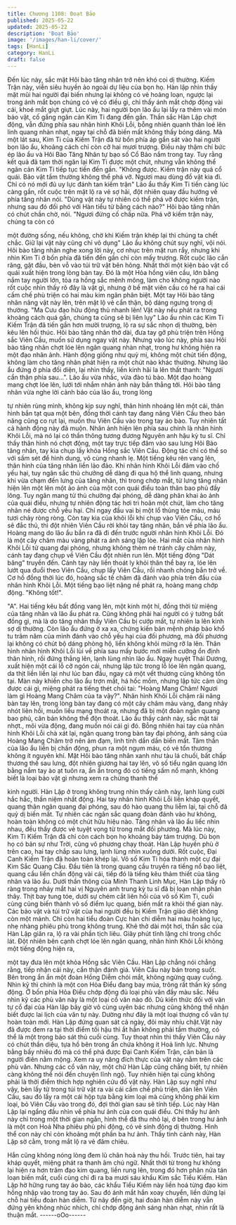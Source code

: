 ```yaml
---
title: Chương 1108: Đoạt Bảo
published: 2025-05-22
updated: 2025-05-22
description: 'Đoạt Bảo'
image: '/images/han-li/cover/'
tags: [HanLi]
category: HanLi
draft: false
---
```


Đến lúc này, sắc mặt Hôi bào tăng nhân trở nên khó coi dị
thường. Kiếm Trận này, viễn siêu huyền ảo ngoài dự liệu của bọn
họ.
Hàn lập nhìn thấy mặt mũi hai người đại biến nhưng lại không có
vẻ hoảng loạn, ngược lại trong ánh mắt bọn chúng có vẻ có điều
gì, chỉ thấy ánh mắt chớp động vài cái, khoé mắt giựt giựt.
Lúc này, hai người bọn lão ẩu lại lấy ra thêm vài món bảo vật, cố
gắng ngăn cản Kim Ti đang đến gần.
Thần sắc Hàn Lập chợt động, vẫn đứng phía sau nhân hình Khôi
Lỗi, bỗng nhiên quanh thân loé lên linh quang nhàn nhạt, ngay tại
chỗ đã biến mất không thấy bóng dáng.
Mà một lát sau, Kim Ti của Kiếm Trận đã từ bốn phía áp gần sát
vào hai người bọn lão ẩu, khoảng cách chỉ còn cỡ hai mươi
trượng. Điều này thậm chí bức ép lão ẩu và Hôi Bào Tăng Nhân
tự bạo số Cổ Bảo nắm trong tay. Tuy rằng kết quả đã tạm thời
ngăn lại Kim Ti được một chút, nhưng vẫn không thể ngăn cản
Kim Ti tiếp tục tiến đến gần.
"Không được. Kiếm trận này quá cổ quái. Bảo vật tầm thường
không thể phá vỡ. Ngươi mau dùng đồ vật kia đi. Chỉ có nó mới
đủ uy lực đánh tan kiếm trận" Lão ẩu thấy Kim Ti tiến càng lúc
càng gần, rốt cuộc trên mặt lộ ra vẻ sợ hãi, đột nhiên quay đầu
hướng về phía tăng nhân nói.
"Dùng vật này tự nhiên có thể phá vỡ được kiếm trận, nhưng sau
đó đối phó với Hàn tiểu tử bằng cách nào?" Hôi bào tăng nhân có
chút chần chờ, nói.
"Ngươi đừng cố chấp nữa. Phá vỡ kiếm trận này, chúng ta còn có

một đường sống, nếu không, chờ khi Kiếm trận khép lại thì chúng
ta chết chắc. Giữ lại vật này cũng chỉ vô dụng" Lão ẩu không chút
suy nghĩ, vội nói.
Hôi bào tăng nhân nghe xong lời này, cơ nhục trên mặt run rẩy,
nhưng khi nhìn Kim Ti ở bốn phía đã tiến đến gần chỉ còn mấy
trượng. Rốt cuộc lão cắn răng, gật đầu, bèn vỗ vào túi trữ vật bên
hông. Nhất thời một kiện bảo vật cổ quái xuất hiện trong lòng bàn
tay.
Đó là một Hỏa hồng viên cầu, lớn bằng nắm tay người lớn, tỏa ra
hồng sắc mênh mông, làm cho không người nào rốt cuộc nhìn
thấy rõ đây là vật gì, nhưng ở bề mặt viên cầu có hé ra hai cái
cấm chế phù triện có hai màu kim ngân phân biệt.
Một tay Hôi bào tăng nhân nâng vật này lên, trên mặt lộ vẻ cẩn
thận, bộ dáng ngưng trọng dị thường.
"Ma Cưu đạo hữu động thủ nhanh lên! Vật này nếu phát ra trong
khoảng cách quá gần, chúng ta cũng sẽ bị liên lụy" Lão ẩu nhìn
các Kim Ti Kiếm Trận đã tiến gần hơn mười trượng, lộ ra sự sắc
nhọn dị thường, bèn kêu lên hối thúc.
Hôi bào tăng nhân thở dài, đưa tay gỡ phù triện trên Hồng sắc
Viên Cầu, muốn sử dụng ngay vật này.
Nhưng vào lúc này, phía sau Hôi bào tăng nhân chợt lóe lên ngân
quang nhàn nhạt, trong hư không hiện ra một đạo nhân ảnh.
Hành động giống như quỷ mị, không một chút tiến động, không
làm cho tăng nhân phát hiện ra một chút nào khác thường.
Nhưng lão ẩu đứng ở phía đối diện, lại nhìn thấy, liền kinh hãi la
lên thất thanh:
"Ngươi cẩn thận phía sau…".
Lão ẩu vừa nhắc, vừa đảo tú bào. Một đạo hoàng mang chợt lóe
lên, lưới tới nhắm nhân ảnh này bắn thẳng tới.
Hôi bào tăng nhân vừa nghe lời cảnh báo của lão ẩu, trong lòng

tự nhiên rùng mình, không kịp suy nghĩ, thân hình nhoáng lên một
cái, thân hình bắn tạt qua một bên, đồng thời cánh tay đang nâng
Viên Cầu theo bản năng cũng co rụt lại, muốn thu Viên Cầu vào
trong tay áo bào.
Tuy nhiên tất cả hành động này đã muộn.
Nhân ảnh hiện lên phía sau chính là nhân hình Khôi Lỗi, mà nó lại
có thần thông tương đương Nguyên anh hậu kỳ tu sĩ. Chỉ thấy
thân hình nó chợt động, một tay trực tiếp đâm vào sau lưng Hôi
Bào tăng nhân, tay kia chụp lấy khỏa Hồng sắc Viên Cầu. Động
tác chỉ có thể so với sấm sét để hình dung, vô cùng nhanh lẹ.
Một tiếng kêu rên vang lên, thân hình của tăng nhân liền lảo đảo.
Khi nhân hình Khôi Lỗi đâm vào chố yếu hại, tuy ngân sắc thủ
chưởng dễ dàng đi qua hộ thể linh quang, nhưng khi vừa chạm
đến lưng của tăng nhân, thì trong chớp mắt, từ lưng tăng nhân
hiện lên một lên một ảo ảnh của một con quái điểu toàn thân bao
phủ đầy lông. Tuy ngân mang từ thủ chưởng đại phóng, dễ dàng
phân khai ảo ảnh của quái điểu, nhưng tự nhiên động tác hơi trì
hoãn một chút, làm cho tăng nhân né được chỗ yếu hại. Chỉ ngay
đầu vai bị một lổ thủng tóe máu, máu tươi chảy ròng ròng. Còn
tay kia của khôi lỗi khi chụp vào Viên Cầu, cơ hồ sẽ đắc thủ, thì
đột nhiên Viên Cầu rời khỏi tay tăng nhân, bắn về phía lão ẩu.
Hoàng mang do lão ẩu bắn ra đã đi đến trước người nhân hình
Khôi Lỗi. Đó là một cây châm màu vàng phát ra ánh sáng lập lòe.
Hai mắt của nhân hình Khôi Lỗi tử quang đại phóng, nhưng không
thèm né tránh cây châm này, cánh tay đang chụp về Viên Cầu đột
nhiên run lên. Một tiếng động "Dát băng" truyền đến.
Cánh tay này liền thoát ly khỏi thân thể bay ra, lóe lên lướt qua
đuổi theo Viên Cầu, chụp lấy Viên Cầu, rồi nhanh chóng bắn trở
về. Cơ hồ đồng thời lúc đó, hoàng sắc tế châm đã đánh vào phía
trên đầu của nhân hình Khôi Lỗi. Một tiếng bạo liệt nặng nề phát
ra, hoàng mang chớp động.
"Không tốt!".

"A".
Hai tiếng kêu bất đồng vang lên, một kinh một hỉ, đồng thời từ
miệng của tăng nhân và lão ẩu phát ra.
Cũng không phải hai người có ý tưởng bất đồng gì, mà là do tăng
nhân thấy Viên Cầu bị cướp mất, tự nhiên la lên kinh sợ dị
thường. Còn lão ẩu đứng ở xa xa, chứng kiến bản mệnh pháp
bảo khổ tu trăm năm của mình đánh vào chỗ yếu hại của đối
phương, mà đối phương lại không có chút bộ dáng phòng hộ, liền
không khỏi mừng rỡ la lên.
Thân hình nhân hình Khôi Lỗi lùi về phía sau mấy bước mới miễn
cưỡng ổn định thân hình, rồi đứng thẳng lên, lạnh lùng nhìn lão
ẩu. Ngay huyệt Thái Dương, xuất hiện một cái lỗ cỡ ngón cái,
nhưng lập tức trong lỗ lóe lên ngân quang, da thịt liền liền lại như
lúc ban đầu, ngay cả một vết thương cũng không tồn tại.
Màn này khiến cho lão ẩu trợn mắt, há hốc mồm, nhưng lập tức
cảm ứng được cái gì, miệng phát ra tiếng thét chói tai:
"Hoàng Mang Châm! Ngươi làm gì Hoàng Mang Châm của ta
vậy?".
Nhân hình Khôi Lỗi chậm rãi nâng bàn tay lên, trong lòng bàn tay
đang có một cây châm màu vàng, đang nhảy nhót liên hồi, muốn
liều mạng thoát ra, nhưng đã bị một đoàn ngân quang bao phủ,
căn bản không thể độn thoát.
Lão ẩu thấy cảnh này, sắc mặt tái nhợt., môi vừa động, đang
muốn nói cái gì đó. Bỗng nhiên hai tay của nhân hình Khôi Lỗi
chà xát lại, ngân quang trong bàn tay đại phóng, ánh sáng của
Hoàng Mang Châm trở nên ảm đạm, linh tính dần dần biến mất.
Tâm thần của lão ẩu liền bị chấn động, phun ra một ngụm máu,
có vẻ tổn thương không ít nguyên khí.
Mặt Hôi bào tăng nhân xanh như tàu lá chuối, bất chấp thương
thế sau lưng, đột nhiên giương hai tay lên, vô số tiểu ngân quang
lớn bằng nắm tay ào ạt tuôn ra, ẩn ẩn trong đó có tiếng sấm nổ
mạnh, không biết là loại bảo vật gì nhưng xem ra chừng thanh thế

kinh người.
Hàn Lập ở trong không trung nhìn thấy cảnh này, lạnh lùng cười
hắc hắc, thần niệm nhất động. Hai tay nhân hình Khôi Lỗi liền
kháp quyết, quang thân ngân quang đại phóng, sau đó hào quang
thu liễm lại, tại chỗ đã quỷ dị biến mất.
Tự nhiên các ngân sắc quang đoàn đánh vào hư không, hoàn
toàn không có một chút hữu hiệu nào. Tăng nhân và lão ẩu liếc
nhìn nhau, đều thấy được vẻ tuyệt vọng từ trong mắt đối phương.
Mà lúc này, Kim Ti Kiếm Trận đã chỉ còn cách bọn họ khoảng bảy
tám trượng. Dù bọn họ có bản sự như Trời, cũng vô phương chạy
thoát.
Hàn Lập huyền phù ở trên cao, hai tay chắp sau lưng, lạnh lùng
nhìn xuống dưới.
Rốt cuộc, Đại Canh Kiếm Trận đã hoàn toàn khép lại. Vô số Kim
Ti hóa thành một cự đại Kim Sắc Quang Cầu. Đầu tiên là trong
quang cầu truyền ra tiếng nổ bạo liệt, quang cầu liền chấn động
vài cái, tiếp đó là tiếng kêu thảm thiết của tăng nhân và lão ẩu.
Dưới thần thông của Minh Thanh Linh Mục, Hàn Lập thấy rõ ràng
trong nháy mắt hai vị Nguyên anh trung kỳ tu sĩ đã bị loạn nhận
phân thây.
Thịt bay tung tóe, dưới sự chém cắt liên hồi của vô số Kim Ti, cuối
cùng cũng biến thành vô số điểm lục quang, biến mất ra khỏi thế
gian này.
Các bảo vật và túi trữ vật của hai người đều bị Kiếm Trận giảo
diệt không còn một mảnh. Chỉ còn hai tiểu đoàn Cực hàn chi diễm
hai màu hoàng lục, nhẹ nhàng phiêu phù trong không trung.
Khẽ thở dài một hơi, thần sắc của Hàn Lập giãn ra, lộ ra vài phần
tịch liêu.
Giây phút tĩnh lặng chỉ trong chốc lát. Đột nhiên bên cạnh chợt lóe
lên ngân quang, nhân hình Khôi Lỗi không một tiếng động hiện ra,

một tay đưa lên một khỏa Hồng sắc Viên Cầu.
Hàn Lập chẳng nói chẳng rằng, tiếp nhận cái này, cẩn thận đánh
giá.
Viên Cầu này bán trong suốt. Bên trong ẩn ẩn một đoàn Hồng
Diễm chói mắt, không ngừng quay cuồng. Nhìn kỹ thì chính là một
con Hỏa Điểu đang bay múa, trông rất thần kỳ sống động. Ở bốn
phía Hỏa Điểu chớp động đủ loại phù văn đầy màu sắc. Nếu nhìn
kỹ các phù văn này là một loại cổ văn nào đó. Dù kiến thức đối
với văn tự cổ đại của Hàn lập bây giờ vô cùng uyên bác nhưng
cũng không thể nhận biết được lai lịch của văn tự này.
Dường như đây là một loại thượng cổ văn tự hoàn toàn mới. Hàn
Lập đứng quan sát cả ngày, đôi mày nhíu chặt.Vật này đã được
đem ra tại thời điểm tối hậu thì ắt hẳn không phải tầm thường, có
thể là một trọng bảo sát thủ cuối cùng.
Tuy thoạt nhìn thì thấy Viên Cầu này có chút thần diệu, tựa hồ
bên trong ẩn chứa không ít Hoả linh lực. Nhưng bằng bấy nhiêu
đó mà có thể phá được Đại Canh Kiếm Trận, căn bản là người
điên nằm mộng. Xem ra uy năng đích thực của vật này nằm trên
các phù văn. Nhưng các cổ văn này, một chữ Hàn Lập cũng
chẳng biết, tự nhiên càng không thể nói đến chuyện lĩnh ngộ.
Tuy nhiên hiện tại cũng không phải là thời điểm thích hợp nghiên
cứu đồ vật này. Hàn Lập suy nghĩ như vậy, bèn lấy từ trong túi trữ
vật ra vài cái cấm chế phù triện, dán lên Viên Cầu, sau đó lấy ra
một cái hộp tựa bằng kim loại mà cũng không phải kim loại, bỏ
Viên Cầu vào trong đó, đợi thời gian sau sẽ tính tiếp.
Lúc này Hàn Lập lại ngẩng đầu nhìn về phía hư ảnh của con quái
điểu. Chỉ thấy hư ảnh này chỉ trong một thời gian ngắn, hình thể
đã thu nhỏ lại, ở bên trong hư ảnh là một con Hoả Nha phiêu phù
phi động, có vẻ sinh động dị thường. Hình thể con này chỉ còn
khoảng một phần ba hư ảnh.
Thấy tình cảnh này, Hàn Lập sờ cằm, trong mắt lộ ra vẻ đăm
chiêu.

Hắn cũng không nóng lòng đem lũ chân hoả này thu hồi. Trước
tiên, hai tay kháp quyết, miệng phát ra thanh âm chú ngữ. Nhất
thời từ trong hư không lại hiện ra hơn trăm đạo kim quang, liền
rung lên, trong đó hơn phân nửa tán loạn biến mất, cuối cùng chỉ
đi ra ba mươi sáu khẩu Kim sắc Tiểu Kiếm.
Hàn Lập hờ hững rung tay áo bào, các khẩu Tiểu Kiếm này liền
hoá từng đạo kim hồng nhập vào trong tay áo. Sau đó ánh mắt
hắn xoay chuyển, liền dừng lại chỗ hai tiểu đoàn hàn diễm. Từ
nãy đến giờ, hai đoàn hàn diễm này vẫn đứng yên không nhúc
nhích, chỉ chớp động ánh sáng nhàn nhạt, nhìn rất là thuận mắt.
------oOo------
